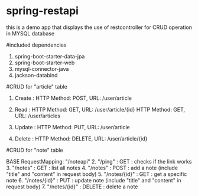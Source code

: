 # spring-restapi

this is a demo app that displays the use of restcontroller for CRUD operation in MYSQL database

#included dependencies

1. spring-boot-starter-data-jpa
2. spring-boot-starter-web
3. mysql-connector-java
4. jackson-databind


#CRUD for "article" table

1. Create : 
HTTP Method: POST, URL: /user/article 

2. Read : 
HTTP Method: GET, URL: /user/article/{id} 
HTTP Method: GET, URL: /user/articles 

3. Update : 
HTTP Method: PUT, URL: /user/article 

4. Delete : 
HTTP Method: DELETE, URL: /user/article/{id}


#CRUD for "note" table

BASE RequestMapping: "/noteapi"
2. "/ping"          :   GET     :   checks if the link works
3. "/notes"         :   GET     :   list all notes
4. "/notes"         :   POST    :   add a note (include "title" and "content" in request body)
5. "/notes/{id}"    :   GET     :   get a specific note
6. "/notes/{id}"    :   PUT     :   update note (include "title" and "content" in request body)
7. "/notes/{id}"    :   DELETE  :   delete a note
